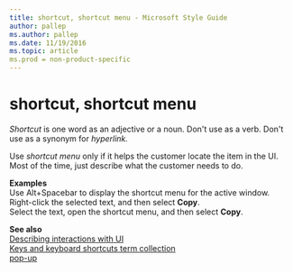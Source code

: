 ```yaml
---
title: shortcut, shortcut menu - Microsoft Style Guide
author: pallep
ms.author: pallep
ms.date: 11/19/2016
ms.topic: article
ms.prod = non-product-specific
---
```


# shortcut, shortcut menu

*Shortcut* is one word as an adjective or a noun. Don't use as a verb. Don't use as a synonym for *hyperlink.*

Use *shortcut menu* only if it helps the customer locate the item in the UI. Most of the time, just describe what the customer needs to do. 

**Examples**  
Use Alt+Spacebar to display the shortcut menu for the active window.  
Right-click the selected text, and then select **Copy**.  
Select the text, open the shortcut menu, and then select **Copy**.

**See also**   
[Describing interactions with UI](/style-guide/procedures-instructions/describing-interactions-with-ui)  
[Keys and keyboard shortcuts term collection](/style-guide/a-z-word-list-term-collections/term-collections/keys-keyboard-shortcuts)  
[pop-up](/style-guide/a-z-word-list-term-collections/p/pop-up)
